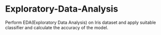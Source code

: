 # Exploratory-Data-Analysis
Perform EDA(Exploratory Data Analysis) on Iris dataset and apply suitable classifier and calculate the accuracy of the model.
